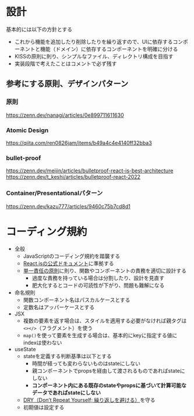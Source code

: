 # 設計
基本的には以下の方針とする
- これから機能を追加したり削除したりを繰り返すので、UIに依存するコンポーネントと機能（ドメイン）に依存するコンポーネントを明確に分ける
- KISSの原則に則り、シンプルなファイル、ディレクトリ構成を目指す
- 実装段階で考えたことはコメントで必ず残す

## 参考にする原則、デザインパターン
### 原則
https://zenn.dev/nanagi/articles/0e899711611630
### Atomic Design
https://qiita.com/ren0826jam/items/b49a4c4e4140ff32bba3
### bullet-proof
https://zenn.dev/meijin/articles/bulletproof-react-is-best-architecture
https://zenn.dev/t_keshi/articles/bulletproof-react-2022
### Container/Presentationalパターン
https://zenn.dev/kazu777/articles/9460c75b7cd8d1

# コーディング規約
- 全般
    - JavaScriptのコーディング規約を踏襲する
    - [React.jsの公式ドキュメント](https://ja.react.dev/)に準拠する
    - [単一責任の原則](https://ja.wikipedia.org/wiki/%E5%8D%98%E4%B8%80%E8%B2%AC%E4%BB%BB%E3%81%AE%E5%8E%9F%E5%89%87)に則り、関数やコンポーネントの責務を適切に設計する
        - 過度な責務を持っている場合は分割したり、設計を見直す
        - 肥大化するとコードの可読性が下がり、問題も難解になる
- 命名規則
    - 関数コンポーネント名はパスカルケースとする
    - 定数名はアッパーケースとする
- JSX
    - 複数の要素を返す場合は、スタイルを適用する必要がなければ親タグは`<></>`（フラグメント）を使う
    - `map()`を使って要素を生成する場合は、基本的にkeyに指定する値にindexは使わない
- useState
    - stateを定義する判断基準は以下とする
        - 時間が経っても変わらないものはstateにしない
        - 親コンポーネントでpropsを経由して渡されるものであればstateにしない
        - **コンポーネント内にある既存のstateやpropsに基づいて計算可能なデータであればstateにしない**
    - [DRY（Don’t Repeat Yourself; 繰り返しを避ける）](https://en.wikipedia.org/wiki/Don%27t_repeat_yourself)を守る
    - 初期値は設定する